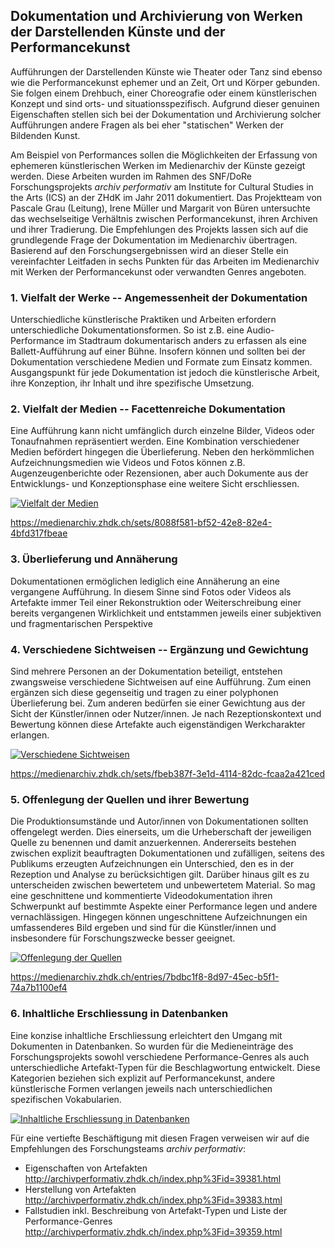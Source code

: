 ## Dokumentation und Archivierung von Werken der Darstellenden Künste und der Performancekunst

Aufführungen der Darstellenden Künste wie Theater oder Tanz sind ebenso wie die Performancekunst ephemer und an Zeit, Ort und Körper gebunden. Sie folgen einem Drehbuch, einer Choreografie oder einem künstlerischen Konzept und sind orts- und situationsspezifisch. Aufgrund dieser genuinen Eigenschaften stellen sich bei der Dokumentation und Archivierung solcher Aufführungen andere Fragen als bei eher "statischen" Werken der Bildenden Kunst.

Am Beispiel von Performances sollen die Möglichkeiten der Erfassung von ephemeren künstlerischen Werken im Medienarchiv der Künste gezeigt werden. Diese Arbeiten wurden im Rahmen des SNF/DoRe Forschungsprojekts *archiv performativ* am Institute for Cultural Studies in the Arts (ICS) an der ZHdK im Jahr 2011 dokumentiert. Das Projektteam von Pascale Grau (Leitung), Irene Müller und Margarit von Büren untersuchte das wechselseitige Verhältnis zwischen Performancekunst, ihren Archiven und ihrer Tradierung. Die Empfehlungen des Projekts lassen sich auf die grundlegende Frage der Dokumentation im Medienarchiv übertragen. Basierend auf den Forschungsergebnissen wird an dieser Stelle ein vereinfachter Leitfaden in sechs Punkten für das Arbeiten im Medienarchiv mit Werken der Performancekunst oder verwandten Genres angeboten.

### 1. Vielfalt der Werke -- Angemessenheit der Dokumentation

Unterschiedliche künstlerische Praktiken und Arbeiten erfordern unterschiedliche Dokumentationsformen. So ist z.B. eine Audio-Performance im Stadtraum dokumentarisch anders zu erfassen als eine Ballett-Aufführung auf einer Bühne. Insofern können und sollten bei der Dokumentation verschiedene Medien und Formate zum Einsatz kommen. Ausgangspunkt für jede Dokumentation ist jedoch die künstlerische Arbeit, ihre Konzeption, ihr Inhalt und ihre spezifische Umsetzung.

### 2. Vielfalt der Medien -- Facettenreiche Dokumentation

Eine Aufführung kann nicht umfänglich durch einzelne Bilder, Videos oder Tonaufnahmen repräsentiert werden. Eine Kombination verschiedener Medien befördert hingegen die Überlieferung. Neben den herkömmlichen Aufzeichnungsmedien wie Videos und Fotos können z.B. Augenzeugenberichte oder Rezensionen, aber auch Dokumente aus der Entwicklungs- und Konzeptionsphase eine weitere Sicht erschliessen.

[![Vielfalt der Medien](images/performingarts1.jpg "Vielfalt der Medien")](images/performingarts1.png)

<https://medienarchiv.zhdk.ch/sets/8088f581-bf52-42e8-82e4-4bfd317fbeae>

### 3. Überlieferung und Annäherung

Dokumentationen ermöglichen lediglich eine Annäherung an eine vergangene Aufführung. In diesem Sinne sind Fotos oder Videos als Artefakte immer Teil einer Rekonstruktion oder Weiterschreibung einer bereits vergangenen Wirklichkeit und entstammen jeweils einer subjektiven und fragmentarischen Perspektive

### 4. Verschiedene Sichtweisen -- Ergänzung und Gewichtung

Sind mehrere Personen an der Dokumentation beteiligt, entstehen zwangsweise verschiedene Sichtweisen auf eine Aufführung. Zum einen ergänzen sich diese gegenseitig und tragen zu einer polyphonen Überlieferung bei. Zum anderen bedürfen sie einer Gewichtung aus der Sicht der Künstler/innen oder Nutzer/innen. Je nach Rezeptionskontext und Bewertung können diese Artefakte auch eigenständigen Werkcharakter erlangen.

[![Verschiedene Sichtweisen](images/performingarts2.jpg "Verschiedene Sichtweisen")](images/performingarts2.png)

<https://medienarchiv.zhdk.ch/sets/fbeb387f-3e1d-4114-82dc-fcaa2a421ced>

### 5. Offenlegung der Quellen und ihrer Bewertung

Die Produktionsumstände und Autor/innen von Dokumentationen sollten offengelegt werden. Dies einerseits, um die Urheberschaft der jeweiligen Quelle zu benennen und damit anzuerkennen. Andererseits bestehen zwischen explizit beauftragten Dokumentationen und zufälligen, seitens des Publikums erzeugten Aufzeichnungen ein Unterschied, den es in der Rezeption und Analyse zu berücksichtigen gilt. Darüber hinaus gilt es zu unterscheiden zwischen bewertetem und unbewertetem Material. So mag eine geschnittene und kommentierte Videodokumentation ihren Schwerpunkt auf bestimmte Aspekte einer Performance legen und andere vernachlässigen. Hingegen können ungeschnittene Aufzeichnungen ein umfassenderes Bild ergeben und sind für die Künstler/innen und insbesondere für Forschungszwecke besser geeignet.

[![Offenlegung der Quellen](images/performingarts3.jpg "Offenlegung der Quellen")](images/performingarts3.png)

<https://medienarchiv.zhdk.ch/entries/7bdbc1f8-8d97-45ec-b5f1-74a7b1100ef4>

### 6. Inhaltliche Erschliessung in Datenbanken

Eine konzise inhaltliche Erschliessung erleichtert den Umgang mit Dokumenten in Datenbanken. So wurden für die Medieneinträge des Forschungsprojekts sowohl verschiedene Performance-Genres als auch unterschiedliche Artefakt-Typen für die Beschlagwortung entwickelt. Diese Kategorien beziehen sich explizit auf Performancekunst, andere künstlerische Formen verlangen jeweils nach unterschiedlichen spezifischen Vokabularien.

[![Inhaltliche Erschliessung in Datenbanken](images/performingarts4.jpg "Inhaltliche Erschliessung in Datenbanken")](images/performingarts4.png)

Für eine vertiefte Beschäftigung mit diesen Fragen verweisen wir auf die Empfehlungen des Forschungsteams *archiv performativ*:

* Eigenschaften von Artefakten  
<http://archivperformativ.zhdk.ch/index.php%3Fid=39381.html>
* Herstellung von Artefakten  
<http://archivperformativ.zhdk.ch/index.php%3Fid=39383.html>
* Fallstudien inkl. Beschreibung von Artefakt-Typen und Liste der Performance-Genres  
<http://archivperformativ.zhdk.ch/index.php%3Fid=39359.html>
